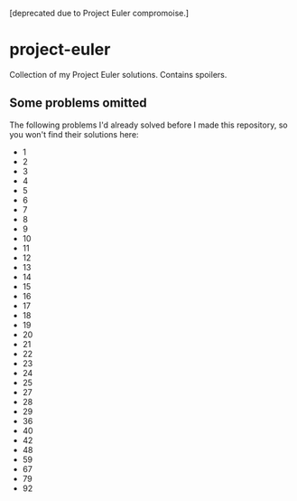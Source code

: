 [deprecated due to Project Euler compromoise.]

project-euler
=============

Collection of my Project Euler solutions. Contains spoilers.

## Some problems omitted

The following problems I'd already solved before I made this repository, so you won't find their solutions here:

* 1
* 2
* 3
* 4
* 5
* 6
* 7
* 8
* 9
* 10
* 11
* 12
* 13
* 14
* 15
* 16
* 17
* 18
* 19
* 20
* 21
* 22
* 23
* 24
* 25
* 27
* 28
* 29
* 36
* 40
* 42
* 48
* 59
* 67
* 79
* 92
